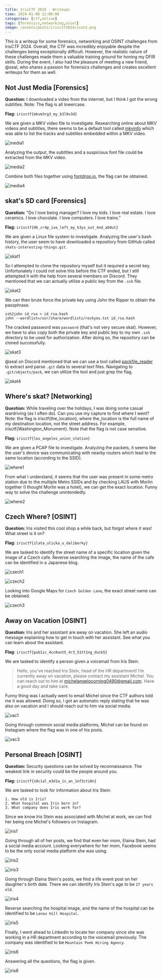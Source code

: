 ```yaml
---
title: IrisCTF 2024 - Writeups
time: 2024-01-08 12:00:00
categories: [ctf,online]
tags: [forensics,networking,osint]
image: /assets/posts/irisctf2024/icon2.png
---
```


This is a writeup for some forensics, networking and OSINT challenges from IrisCTF 2024. Overall, the CTF was incredibly enjoyable despite the challenges being exceptionally difficult. However, the realistic nature of these challenges made them a valuable training ground for honing my DFIR skills. During the event, I also had the pleasure of meeting a new friend, @seal, who shares a passion for forensics challenges and creates excellent writeups for them as well.

## Not Just Media [Forensics]
**Question:** I downloaded a video from the internet, but I think I got the wrong subtitles. Note: The flag is all lowercase.

**Flag:** `irisctf{mkvm3rg3_my_b3l0v3d}`

We are given a MKV video file to investigate. Researching online about MKV videos and subtitles, there seems to be a default tool called [mkvinfo](https://linux.die.net/man/1/mkvinfo) which was able to list the tracks and subtitles embedded within a MKV video.

![media1](/assets/posts/irisctf2024/media1.png)

Analyzing the output, the subtitles and a suspicious font file could be extracted from the MKV video.

![media2](/assets/posts/irisctf2024/media2.png)

Combine both files together using [fontdrop.io](https://fontdrop.info/#/?darkmode=true), the flag can be obtained.

![media4](/assets/posts/irisctf2024/media4.png)

## skat's SD card [Forensics]
**Question:** "Do I love being manager? I love my kids. I love real estate. I love ceramics. I love chocolate. I love computers. I love trains."

**Flag:** `irisctf{0h_cr4p_ive_left_my_k3ys_out_4nd_ab0ut}`

We are given a Linux file system to investigate. Analyzing the user's bash history, the user seem to have downloaded a repository from GitHub called `skats-interesting-things.git`.

![skat1](/assets/posts/irisctf2024/skat1.png)

So I attempted to clone the repository myself but it required a secret key. Unfortunately I could not solve this before the CTF ended, but I still attempted it with the help from several members on Discord. They mentioned that we can actually utilize a public key from the `.ssh` file.

![skat2](/assets/posts/irisctf2024/skat2.png)

We can then brute force the private key using John the Ripper to obtain the passphrase.

```
ssh2john id_rsa > id_rsa.hash
john --wordlist=/usr/share/wordlists/rockyou.txt id_rsa.hash
```

The cracked password was `password` (that's not very secure skat). However, we have to also copy both the private key and public key to my own `.ssh` directory to be used for authorization. After doing so, the repository can be cloned successfully.

![skat3](/assets/posts/irisctf2024/skat3.png)

@seal on Discord mentioned that we can use a tool called [packfile_reader](https://github.com/robisonsantos/packfile_reader) to extract and parse `.git` data to several text files. Navigating to `.git/objects/pack`, we can utilize the tool and just grep the flag.

![skat4](/assets/posts/irisctf2024/skat4.png)

## Where's skat? [Networking]
**Question:** While traveling over the holidays, I was doing some casual wardriving (as I often do). Can you use my capture to find where I went? Note: the flag is irisctf{the_location}, where the_location is the full name of my destination location, not the street address. For example, irisctf{Washington_Monument}. Note that the flag is not case sensitive.

**Flag:** `irisctf{los_angeles_union_station}`

We are given a PCAP file to investigate. Analyzing the packets, it seems like the user's device was communicating with nearby routers which lead to the same location (according to the SSID).

![where1](/assets/posts/irisctf2024/where1.png)

From what I understand, it seems that the user was present in some metro station due to the multiple Metro SSIDs and by checking LAUS with Morlin together (I thought Morlin was a hotel), we can get the exact location. Funny way to solve the challenge unintendedly.

![where2](/assets/posts/irisctf2024/where2.png)

## Czech Where? [OSINT]
**Question:** Iris visited this cool shop a while back, but forgot where it was! What street is it on?

**Flag:** `irisctf{zlata_ulicka_u_daliborky}`

We are tasked to identify the street name of a specific location given the image of a Czech cafe. Reverse searching the image, the name of the cafe can be identified in a Japanese blog.

![czech1](/assets/posts/irisctf2024/czech1.png)

![czech2](/assets/posts/irisctf2024/czech2.png)

Looking into Google Maps for `Czech Golden Lane`, the exact street name can be obtained.

![czech3](/assets/posts/irisctf2024/czech3.png)

## Away on Vacation [OSINT]
**Question:** Iris and her assistant are away on vacation. She left an audio message explaining how to get in touch with her assistant. See what you can learn about the assistant.

**Flag:** `irisctf{pub1ic_4cc0unt5_4r3_51tt1ng_duck5}`

We are tasked to identify a person given a voicemail from Iris Stein.

> Hello, you’ve reached Iris Stein, head of the HR department!
I’m currently away on vacation, please contact my assistant Michel.
You can reach out to him at michelangelocorning0490@gmail.com. Have a good day and take care.

Funny thing was I actually went to email Michel since the CTF authors told me it was allowed. Doing so, I got an automatic reply stating that he was also on vacation and I should reach out to him via social media.

![vac1](/assets/posts/irisctf2024/vac1.png)

Going through common social media platforms, Michel can be found on Instagram where the flag was in one of his posts.

![vac3](/assets/posts/irisctf2024/vac3.png)

## Personal Breach [OSINT]
**Question:** Security questions can be solved by reconnaissance. The weakest link in security could be the people around you.

**Flag:** `irisctf{s0c1al_m3d1a_1s_an_1nf3cti0n}`

We are tasked to look for information about Iris Stein:
```
1. How old is Iris? 
2. What hospital was Iris born in?
3. What company does Iris work for?
```

Since we know Iris Stein was associated with Michel at work, we can find her being one Michel's followers on Instagram.

![iris1](/assets/posts/irisctf2024/iris1.png)

Going through all of her posts, we find that even her mom, Elaina Stein, had a social media account. Looking everywhere for her mom, Facebook seems to be the only social media platform she was using.

![iris2](/assets/posts/irisctf2024/iris2.png)

![iris3](/assets/posts/irisctf2024/iris3.png)

Going through Elaina Stein's posts, we find a life event post on her daughter's birth date. There we can identify Iris Stein's age to be `27 years old`.

![iris4](/assets/posts/irisctf2024/iris4.png)

Reverse searching the hospital image, and the name of the hospital can be identified to be `Lenox Hill Hospital`.

![iris5](/assets/posts/irisctf2024/iris5.png)

Finally, I went ahead to LinkedIn to locate her company since she was working in a HR department according to the voicemail previously. The company was identified to be `Mountain Peek Hiring Agency`.

![iris6](/assets/posts/irisctf2024/iris6.png)

Answering all the questions, the flag is given.

![iris8](/assets/posts/irisctf2024/iris8.png)
